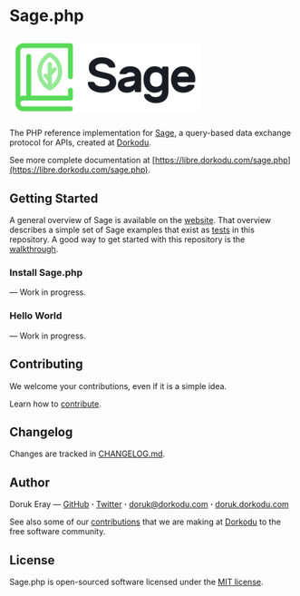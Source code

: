 # Sage.php

<img src="resources/sage-dark.png" style="width: 67%; margin: 10px auto;">

The PHP reference implementation for [Sage](https://libre.dorkodu.com/sage), a query-based data exchange protocol for APIs, created at [Dorkodu](https://dorkodu.com).

See more complete documentation at [https://libre.dorkodu.com/sage.php](https://libre.dorkodu.com/sage.php).

## Getting Started

A general overview of Sage is available on the [website](https://libre.dorkodu.com/sage). That overview describes a simple set of Sage examples that exist as [tests](src/tests) in this repository. A good way to get started with this repository is the [walkthrough](https://libre.dorkodu.com/sage/walkthrough).

### Install Sage.php

— Work in progress.

### Hello World

— Work in progress.

## Contributing

We welcome your contributions, even if it is a simple idea.

Learn how to [contribute](./.github/CONTRIBUTING.md).

## Changelog

Changes are tracked in [CHANGELOG.md](CHANGELOG.md).

## Author

Doruk Eray — [GitHub](https://github.com/dorukeray) **·** [Twitter](https://twitter.com/thedorkodu) **·** [doruk@dorkodu.com](mailto:doruk@dorkodu.com) **·** [doruk.dorkodu.com](https://doruk.dorkodu.com)

See also some of our [contributions](https://libre.dorkodu.com) that we are making at [Dorkodu](dorkodu.com) to the free software community.

## License

Sage.php is open-sourced software licensed under the [MIT license](LICENSE).

